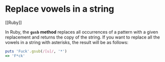 # Replace vowels in a string

[[Ruby]]

In Ruby, the **`gusb` method** replaces all occurrences of a pattern with a given replacement and returns the copy of the string. If you want to replace all the vowels in a string with asterisks, the result will be as follows:

```ruby
puts 'Fuck'.gsub(/[u]/, '*')
=> 'F*ck'
```

